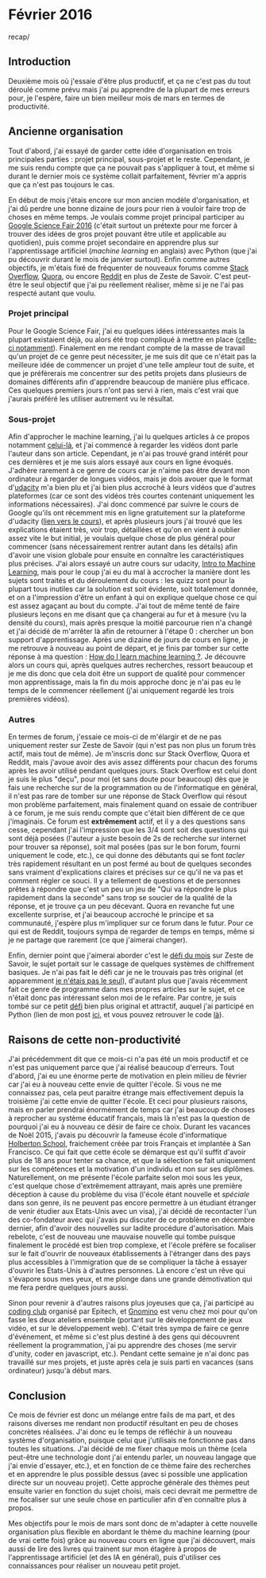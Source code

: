 Février 2016
============
recap/

## Introduction

Deuxième mois où j'essaie d'être plus productif, et ça ne c'est pas du tout déroulé comme prévu mais j'ai pu apprendre de la plupart de mes erreurs pour, je l'espère, faire un bien meilleur mois de mars en termes de productivité.

## Ancienne organisation

Tout d'abord, j'ai essayé de garder cette idée d'organisation en trois principales parties : projet principal, sous-projet et le reste. Cependant, je me suis rendu compte que ça ne pouvait pas s'appliquer à tout, et même si durant le dernier mois ce système collait parfaitement, février m'a appris que ça n'est pas toujours le cas. 

En début de mois j'étais encore sur mon ancien modèle d'organisation, et j'ai dû perdre une bonne dizaine de jours pour rien à vouloir faire trop de choses en même temps. Je voulais comme projet principal participer au [Google Science Fair 2016](https://www.googlesciencefair.com/fr/) (c'était surtout un prétexte pour me forcer à trouver des idées de gros projet pouvant être utile et applicable au quotidien), puis comme projet secondaire en apprendre plus sur l'apprentissage artificiel (*machine learning* en anglais) avec Python (que j'ai pu découvrir durant le mois de janvier surtout). Enfin comme autres objectifs, je m'étais fixé de fréquenter de nouveaux forums comme [Stack Overflow](http://stackoverflow.com/), [Quora](https://www.quora.com/), ou encore [Reddit](https://www.reddit.com/) en plus de Zeste de Savoir. C'est peut-être le seul objectif que j'ai pu réellement réaliser, même si je ne l'ai pas respecté autant que voulu.

### Projet principal

Pour le Google Science Fair, j'ai eu quelques idées intéressantes mais la plupart existaient déjà, ou alors été trop compliqué à mettre en place ([celle-ci notamment](https://zestedesavoir.com/forums/sujet/5317/un-systeme-de-publicite-open-source/)). Finalement en me rendant compte de la masse de travail qu'un projet de ce genre peut nécessiter, je me suis dit que ce n'était pas la meilleure idée de commencer un projet d'une telle ampleur tout de suite, et que je préfèrerais me concentrer sur des petits projets dans plusieurs de domaines différents afin d'apprendre beaucoup de manière plus efficace. Ces quelques premiers jours n'ont pas servi à rien, mais c'est vrai que j'aurais préféré les utiliser autrement vu le résultat.

### Sous-projet

Afin d'approcher le machine learning, j'ai lu quelques articles à ce propos notamment [celui-là](https://medium.com/learning-new-stuff/machine-learning-in-a-week-a0da25d59850#.nk5t5a9h7), et j'ai commencé à regarder les vidéos dont parle l'auteur dans son article. Cependant, je n'ai pas trouvé grand intérêt pour ces dernières et je me suis alors essayé aux cours en ligne évoqués. J'adhère rarement à ce genre de cours car je n'aime pas être devant mon ordinateur à regarder de longues vidéos, mais je dois avouer que le format d'[udacity](https://www.udacity.com/) m'a bien plu et j'ai bien plus accroché à leurs vidéos que d'autres plateformes (car ce sont des vidéos très courtes contenant uniquement les informations nécessaires). J'ai donc commencé par suivre le cours de Google qu'ils ont récemment mis en ligne gratuitement sur la plateforme d'udacity ([lien vers le cours](https://www.udacity.com/course/deep-learning--ud730)), et après plusieurs jours j'ai trouvé que les explications étaient très, voir trop, détaillées et qu'on en vient à oublier assez vite le but initial, je voulais quelque chose de plus général pour commencer (sans nécessairement rentrer autant dans les détails) afin d'avoir une vision globale pour ensuite en connaître les caractéristiques plus précises. J'ai alors essayé un autre cours sur udacity, [Intro to Machine Learning](https://www.udacity.com/courses/ud120), mais pour le coup j'ai eu du mal à accrocher la manière dont les sujets sont traités et du déroulement du cours : les quizz sont pour la plupart tous inutiles car la solution est soit évidente, soit totalement donnée, et on a l'impression d'être un enfant à qui on explique quelque chose ce qui est assez agaçant au bout du compte. J'ai tout de même tenté de faire plusieurs leçons en me disant que ça changerai au fur et à mesure (vu la densité du cours), mais après presque la moitié parcourue rien n'a changé et j'ai décidé de m'arrêter là afin de retourner à l'étape 0 : chercher un bon support d'apprentissage. Après une dizaine de jours de cours en ligne, je me retrouve à nouveau au point de départ, et je finis par tomber sur cette réponse à ma question : [How do I learn machine learning ?](https://www.quora.com/Machine-Learning/How-do-I-learn-machine-learning-1?). Je découvre alors un cours qui, après quelques autres recherches, ressort beaucoup et je me dis donc que cela doit être un support de qualité pour commencer mon apprentissage, mais la fin du mois approche donc je n'ai pas eu le temps de le commencer réellement (j'ai uniquement regardé les trois premières vidéos).

### Autres

En termes de forum, j'essaie ce mois-ci de m'élargir et de ne pas uniquement rester sur Zeste de Savoir (qui n'est pas non plus un forum très actif, mais tout de même). Je m'inscris donc sur Stack Overflow, Quora et Reddit, mais j'avoue avoir des avis assez différents pour chacun des forums après les avoir utilisé pendant quelques jours. Stack Overflow est celui dont je suis le plus "deçu", pour moi (et sans doute pour beaucoup) dès que je fais une recherche sur de la programmation ou de l'informatique en général, il n'est pas rare de tomber sur une réponse de Stack Overflow qui résout mon problème parfaitement, mais finalement quand on essaie de contribuer à ce forum, je me suis rendu compte que c'était bien différent de ce que j'imaginais. Ce forum est **extrêmement** actif, et il y a des questions sans cesse, cependant j'ai l'impression que les 3/4 sont soit des questions qui sont déjà posées (l'auteur a juste besoin de 2s de recherche sur internet pour trouver sa réponse), soit mal posées (pas sur le bon forum, fourni uniquement le code, etc.), ce qui donne des débutants qui se font *tacler* très rapidement résultant en un post fermé au bout de quelques secondes sans vraiment d'explications claires et précises sur ce qu'il ne va pas et comment régler ce souci. Il y a tellement de questions et de personnes prêtes à répondre que c'est un peu un jeu de "Qui va répondre le plus rapidement dans la seconde" sans trop se soucier de la qualité de la réponse, et je trouve ça un peu décevant. Quora en revanche fut une excellente surprise, et j'ai beaucoup accroché le principe et sa communauté, j'espère plus m'impliquer sur ce forum dans le futur. Pour ce qui est de Reddit, toujours sympa de regarder de temps en temps, même si je ne partage que rarement (ce que j'aimerai changer).

Enfin, dernier point que j'aimerai aborder c'est le [défi du mois](https://zestedesavoir.com/forums/sujet/5277/fevrier-2016-decryptez-les-secrets-les-mieux-gardes/) sur Zeste de Savoir, le sujet portait sur le cassage de quelques systèmes de chiffrement basiques. Je n'ai pas fait le défi car je ne le trouvais pas très original (et apparemment [je n'étais pas le seul](https://zestedesavoir.com/forums/sujet/3813/les-defis-de-clem/?page=9#p98797)), d'autant plus que j'avais récemment fait ce genre de programme dans mes propres articles sur le sujet, et ce n'était donc pas intéressant selon moi de le refaire. Par contre, je suis tombé sur ce petit [défi](https://zestedesavoir.com/forums/sujet/5334/creer-un-motif-en-utilisant-le-modulo/) bien plus original et attractif, auquel j'ai participé en Python (lien de mon post [ici](https://zestedesavoir.com/forums/sujet/5334/creer-un-motif-en-utilisant-le-modulo/?page=2#p98636), et vous pouvez retrouver le code [là](https://github.com/napnac/zds-prog/tree/master/modulo_drawing)).

## Raisons de cette non-productivité

J'ai précédemment dit que ce mois-ci n'a pas été un mois productif et ce n'est pas uniquement parce que j'ai réalisé beaucoup d'erreurs. Tout d'abord, j'ai eu une énorme perte de motivation en plein milieu de février car j'ai eu à nouveau cette envie de quitter l'école. Si vous ne me connaissez pas, cela peut paraitre étrange mais effectivement depuis la troisième j'ai cette envie de quitter l'école. Et ceci pour plusieurs raisons, mais en parler prendrai énormément de temps car j'ai beaucoup de choses à reprocher au système éducatif français, mais là n'est pas la question de pourquoi j'ai eu à nouveau ce désir de faire ce choix. Durant les vacances de Noël 2015, j'avais pu découvrir la fameuse école d'informatique [Holberton School](http://holbertonschool.com/), fraichement créée par trois Français et implantée à San Francisco. Ce qui fait que cette école se démarque est qu'il suffit d'avoir plus de 18 ans pour tenter sa chance, et que la sélection se fait uniquement sur les compétences et la motivation d'un individu et non sur ses diplômes. Naturellement, on me présente l'école parfaite selon moi sous les yeux, c'est quelque chose d'extrêmement attrayant, mais après une première déception à cause du problème du visa (l'école étant nouvelle et *spéciale* dans son genre, ils ne peuvent pas encore permettre à un étudiant étranger de venir étudier aux Etats-Unis avec un visa), j'ai décidé de recontacter l'un des co-fondateur avec qui j'avais pu discuter de ce problème en décembre dernier, afin d'avoir des nouvelles sur ladite procédure d'autorisation. Mais rebelote, c'est de nouveau une mauvaise nouvelle qui tombe puisque finalement le procédé est bien trop complexe, et l'école préfère se focaliser sur le fait d'ouvrir de nouveaux établissements à l'étranger dans des pays plus accessibles à l'immigration que de se compliquer la tâche à essayer d'ouvrir les Etats-Unis à d'autres personnes. Là encore c'est un rêve qui s'évapore sous mes yeux, et me plonge dans une grande démotivation qui me fera perdre quelques jours aussi.

Sinon pour revenir à d'autres raisons plus joyeuses que ça, j'ai participé au [coding club](http://codingclub.epitech.eu/) organisé par Epitech, et [Gnomino](https://github.com/Gnomino) est venu chez moi pour qu'on fasse les deux ateliers ensemble (portant sur le développement de jeux vidéo, et sur le développement web). C'était très sympa de faire ce genre d'événement, et même si c'est plus destiné à des gens qui découvrent réellement la programmation, j'ai pu apprendre des choses (me servir d'unity, coder en javascript, etc.). Pendant cette semaine je n'ai donc pas travaillé sur mes projets, et juste après cela je suis parti en vacances (sans ordinateur) jusqu'à début mars.

## Conclusion

Ce mois de février est donc un mélange entre fails de ma part, et des raisons diverses me rendant non productif résultant en peu de choses concrètes réalisées. J'ai donc eu le temps de réfléchir à un nouveau système d'organisation, puisque celui que j'utilisais ne fonctionne pas dans toutes les situations. J'ai décidé de me fixer chaque mois un thème (cela peut-être une technologie dont j'ai entendu parler, un nouveau langage que j'ai envie d'essayer, etc.), et en fonction de ce thème faire des recherches et en apprendre le plus possible dessus (avec si possible une application directe sur un nouveau projet). Cette approche générale des thèmes peut ensuite varier en fonction du sujet choisi, mais ceci devrait me permettre de me focaliser sur une seule chose en particulier afin d'en connaître plus à propos.

Mes objectifs pour le mois de mars sont donc de m'adapter à cette nouvelle organisation plus flexible en abordant le thème du machine learning (pour de vrai cette fois) grâce au nouveau cours en ligne que j'ai découvert, mais aussi de lire des livres qui trainent sur mon étagère à propos de l'apprentissage artificiel (et des IA en général), puis d'utiliser ces connaissances pour réaliser un nouveau petit projet.
